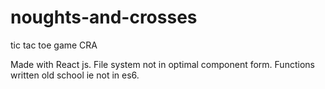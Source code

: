 # noughts-and-crosses
tic tac toe game
CRA

Made with React js. 
File system not in optimal component form.
Functions written old school ie not in es6.

